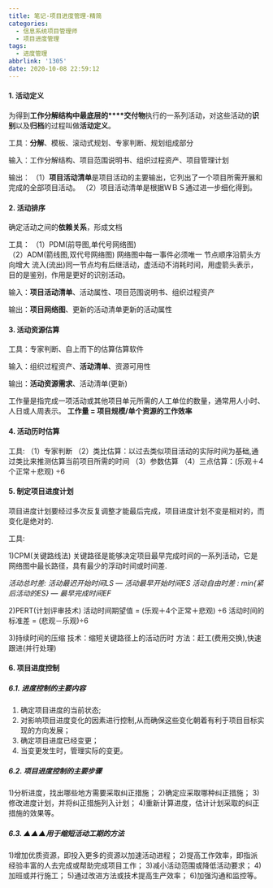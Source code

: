 ```yaml
---
title: 笔记-项目进度管理-精简
categories:
  - 信息系统项目管理师
  - 项目进度管理
tags:
  - 进度管理
abbrlink: '1305'
date: 2020-10-08 22:59:12
---
```


#### 1. 活动定义

为得到**工作分解结构中最底层的****交付物**执行的一系列活动，对这些活动的**识别**以及**归档**的过程叫做**活动定义**。

工具：**分解**、模板、滚动式规划、专家判断、规划组成部分

输入：工作分解结构、项目范围说明书、组织过程资产、项目管理计划

输出：
（1）**项目活动清单**是项目活动的主要输出，它列出了一个项目所需开展和完成的全部项目活动。
（2）项目活动清单是根据ＷＢＳ通过进一步细化得到。

<!-- more -->

#### 2. 活动排序

确定活动之间的**依赖关系**，形成文档

工具：
（1）PDM(前导图,单代号网络图)  
（2）ADM(箭线图,双代号网络图)
网络图中每一事件必须唯一
节点顺序沿箭头方向增大
流入(流出)同一节点均有后继活动，虚活动不消耗时间，用虚箭头表示，目的是鉴别，作用是更好的识别活动。

输入：**项目活动清单**、活动属性、项目范围说明书、组织过程资产

输出：**项目网络图**、更新的活动清单更新的活动属性

#### 3. 活动资源估算

工具：专家判断、自上而下的估算估算软件

输入：组织过程资产、**活动清单**、资源可用性

输出：**活动资源需求**、活动清单(更新)

工作量是指完成一项活动或其他项目单元所需的人工单位的数量，通常用人小时、人日或人周表示。
**工作量 = 项目规模/单个资源的工作效率**

#### 4. 活动历时估算

工具:
（1）专家判断
（2）类比估算：以过去类似项目活动的实际时间为基础,通过类比来推测估算当前项目所需的时间 
（3）参数估算
（4）三点估算：(乐观＋4个正常＋悲观) ÷6

#### 5. 制定项目进度计划

项目进度计划要经过多次反复调整才能最后完成，项目进度计划不变是相对的，而变化是绝对的.

工具:

1)CPM(关键路线法)
关键路径是能够决定项目最早完成时间的一系列活动，它是网络图中最长路径，具有最少的浮动时间或时间差.

*活动总时差: 活动最迟开始时间LS — 活动最早开始时间ES*
*活动自由时差 : min{紧后活动的ES} — 最早完成时间EF*

2)PERT(计划评审技术)
活动时间期望值   = (乐观＋4个正常＋悲观) ÷6
活动时间的标准差 = (悲观－乐观)÷6

3)持续时间的压缩
技术：缩短关键路径上的活动历时
方法：赶工(费用交换),快速跟进(并行处理)
 
#### 6. 项目进度控制

##### 6.1. 进度控制的主要内容

1) 确定项目进度的当前状态;
2) 对影响项目进度变化的因素进行控制,从而确保这些变化朝着有利于项目目标实现的方向发展；
3) 确定项目进度已经变更；
4) 当变更发生时，管理实际的变更。

##### 6.2. 项目进度控制的主要步骤

1)分析进度，找出哪些地方需要采取纠正措施；
2)确定应采取哪种纠正措施；
3)修改进度计划，并将纠正措施列入计划；
4)重新计算进度，估计计划采取的纠正措施的效果等。
 
##### 6.3. ▲▲▲用于缩短活动工期的方法

1)增加优质资源，即投入更多的资源以加速活动进程；
2)提高工作效率，即指派经验丰富的人去完成或帮助完成项目工作；
3)减小活动范围或降低活动要求；
4)加班或并行施工；
5)通过改进方法或技术提高生产效率；
6)加强沟通和监控等。

